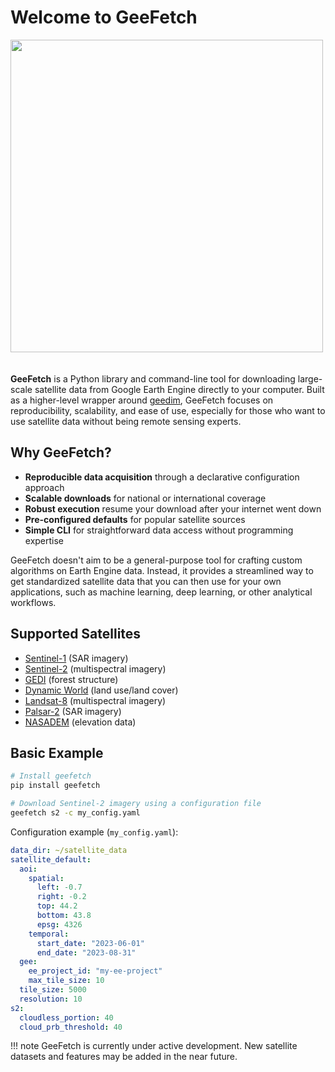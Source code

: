 # Welcome to GeeFetch

<img src="assets/logo-horizontal-750px.png" width="500" style="margin-bottom: 20px"/>

**GeeFetch** is a Python library and command-line tool for downloading large-scale satellite data from Google Earth Engine directly to your computer. Built as a higher-level wrapper around [geedim](https://geedim.readthedocs.io/en/latest/), GeeFetch focuses on reproducibility, scalability, and ease of use, especially for those who want to use satellite data without being remote sensing experts.

## Why GeeFetch?

- **Reproducible data acquisition** through a declarative configuration approach
- **Scalable downloads** for national or international coverage
- **Robust execution** resume your download after your internet went down
- **Pre-configured defaults** for popular satellite sources
- **Simple CLI** for straightforward data access without programming expertise

GeeFetch doesn't aim to be a general-purpose tool for crafting custom algorithms on Earth Engine data. Instead, it provides a streamlined way to get standardized satellite data that you can then use for your own applications, such as machine learning, deep learning, or other analytical workflows.

## Supported Satellites

- [Sentinel-1](https://developers.google.com/earth-engine/datasets/catalog/COPERNICUS_S1_GRD) (SAR imagery)
- [Sentinel-2](https://developers.google.com/earth-engine/datasets/catalog/sentinel-2) (multispectral imagery)
- [GEDI](https://developers.google.com/earth-engine/datasets/catalog/LARSE_GEDI_GEDI02_A_002_MONTHLY) (forest structure)
- [Dynamic World](https://developers.google.com/earth-engine/datasets/catalog/GOOGLE_DYNAMICWORLD_V1) (land use/land cover)
- [Landsat-8](https://developers.google.com/earth-engine/datasets/catalog/LANDSAT_LC08_C02_T2_L2) (multispectral imagery)
- [Palsar-2](https://developers.google.com/earth-engine/datasets/catalog/JAXA_ALOS_PALSAR-2_Level2_2_ScanSAR) (SAR imagery)
- [NASADEM](https://developers.google.com/earth-engine/datasets/catalog/NASA_NASADEM_HGT_001) (elevation data)

## Basic Example

```bash
# Install geefetch
pip install geefetch

# Download Sentinel-2 imagery using a configuration file
geefetch s2 -c my_config.yaml
```

Configuration example (`my_config.yaml`):

```yaml
data_dir: ~/satellite_data
satellite_default:
  aoi:
    spatial:
      left: -0.7
      right: -0.2
      top: 44.2
      bottom: 43.8
      epsg: 4326
    temporal:
      start_date: "2023-06-01"
      end_date: "2023-08-31"
  gee:
    ee_project_id: "my-ee-project"
    max_tile_size: 10
  tile_size: 5000
  resolution: 10
s2:
  cloudless_portion: 40
  cloud_prb_threshold: 40
```

!!! note
    GeeFetch is currently under active development. New satellite datasets and features may be added in the near future.
